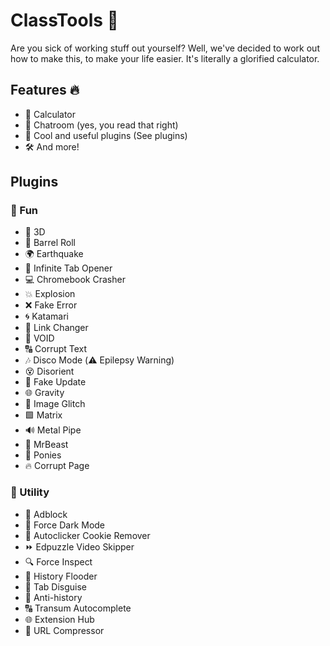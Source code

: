 # ClassTools 🚀  
Are you sick of working stuff out yourself? Well, we've decided to work out how to make this, to make your life easier. It's literally a glorified calculator.

## Features 🔥  
- 🧮 Calculator  
- 💬 Chatroom (yes, you read that right)  
- 🔌 Cool and useful plugins (See plugins)  
- 🛠️ And more!  

## Plugins  
### 🎯 Fun  
- 🔵 3D  
- 🔄 Barrel Roll  
- 🌍 Earthquake  
- 📑 Infinite Tab Opener  
- 💻 Chromebook Crasher  
- 💥 Explosion  
- ❌ Fake Error  
- 🌀 Katamari  
- 🔗 Link Changer  
- 🌌 VOID  
- 🔠 Corrupt Text  
- 🎶 Disco Mode (⚠️ Epilepsy Warning)  
- 😵 Disorient  
- 🔄 Fake Update  
- 🌐 Gravity  
- 📸 Image Glitch  
- 🟩 Matrix  
- 🔊 Metal Pipe  
- 💸 MrBeast  
- 🐴 Ponies  
- 🔥 Corrupt Page  

### 🔧 Utility  
- 🚫 Adblock  
- 🌙 Force Dark Mode  
- 🍪 Autoclicker Cookie Remover  
- ⏩ Edpuzzle Video Skipper  
- 🔍 Force Inspect  
- 📜 History Flooder  
- 👤 Tab Disguise  
- 🛑 Anti-history  
- 🔠 Transum Autocomplete  
- 🌐 Extension Hub  
- 🔗 URL Compressor  
